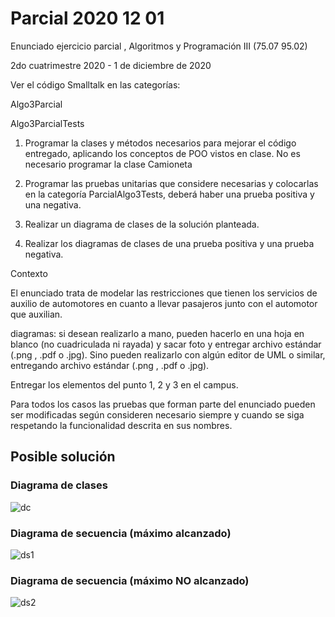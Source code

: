 # Parcial 2020 12 01

Enunciado ejercicio parcial , Algoritmos y Programación III (75.07 95.02)


2do cuatrimestre 2020 - 1 de diciembre de 2020


Ver el código Smalltalk en las categorías:

Algo3Parcial

Algo3ParcialTests


1. Programar la clases y métodos necesarios para mejorar el código entregado, aplicando los conceptos de POO vistos en clase. No es necesario programar la clase Camioneta

2. Programar las pruebas unitarias que considere necesarias y colocarlas en la categoría ParcialAlgo3Tests, deberá haber una prueba positiva y una negativa.

3. Realizar un diagrama de clases de la solución planteada.

4. Realizar los diagramas de clases de una prueba positiva y una prueba negativa.


Contexto

El enunciado trata de modelar las restricciones que tienen los servicios de auxilio de automotores en cuanto a llevar pasajeros junto con el automotor que auxilian.


diagramas: si desean realizarlo a mano, pueden hacerlo en una hoja en blanco (no cuadriculada ni rayada) y sacar foto y entregar archivo estándar (.png  , .pdf o .jpg). Sino pueden realizarlo con algún editor de UML o similar, entregando archivo estándar (.png  , .pdf o .jpg).


Entregar los elementos del punto 1, 2 y 3 en el campus.


Para todos los casos las pruebas que forman parte del enunciado pueden ser modificadas según consideren necesario siempre y cuando se siga respetando la funcionalidad descrita en sus nombres.

## Posible solución

### Diagrama de clases

![dc](http://www.plantuml.com/plantuml/proxy?cache=no&src=https://raw.githubusercontent.com/fiuba/algo3_resolucion_parcial_20201201/master/diagrams/dc.plantuml)

### Diagrama de secuencia (máximo alcanzado)

![ds1](http://www.plantuml.com/plantuml/proxy?cache=no&src=https://github.com/fiuba/algo3_resolucion_parcial_20201201/blob/master/diagrams/diagrama_secuencia_carga_fase_normal.plantuml)

### Diagrama de secuencia (máximo NO alcanzado)

![ds2](http://www.plantuml.com/plantuml/proxy?cache=no&src=https://github.com/fiuba/algo3_resolucion_parcial_20201201/blob/master/diagrams/diagra_secuencia_caga_fase_normal_menos_que_maximo.plantuml)
